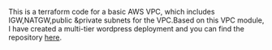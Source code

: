 This is a terraform code for a basic AWS VPC, which includes IGW,NATGW,public &private subnets for the VPC.Based on this VPC module, I have created a multi-tier wordpress deployment and you can find the repository [here](https://github.com/antony-a-n/multi-tier-wordpress-deployment-with-terraform/).

